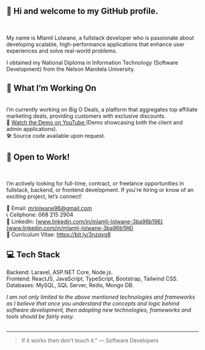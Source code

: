 ## :wave: Hi and welcome to my GitHub profile. 
<br/>

My name is Mlamli Lolwane, a fullstack developer who is passionate about developing scalable, high-performance applications that enhance user experiences and solve real-world problems.

I obtained my National Diploma in Information Technology (Software Development) from the Nelson Mandela University. 
<br/>


## 📌 What I’m Working On

<br/>
I’m currently working on Big O Deals, a platform that aggregates top affiliate marketing deals, providing customers with exclusive discounts. <br/>
🎥 <a href="https://youtube.com/MlamliLolwane1"> Watch the Demo on YouTube </a> (Demo showcasing both the client and admin applications). <br/>
🛠️ Source code available upon request.
<br/>


## 🔎 Open to Work!

<br/>

I’m actively looking for full-time, contract, or freelance opportunities in fullstack, backend, or frontend development. If you're hiring or know of an exciting project, let’s connect!

📧 Email: mrlolwane96@gmail.com <br/>
📞 Cellphone: 068 215 2904 <br/>
🔗 LinkedIn: [www.linkedin.com/in/mlamli-lolwane-3ba96b196](www.linkedin.com/in/mlamli-lolwane-3ba96b196) <br/>
📄 Curriculum Vitae: https://bit.ly/3nzqyg8 
<br/>


## 💻 Tech Stack

Backend: Laravel, ASP.NET Core, Node.js. <br/>
Frontend: ReactJS, JavaScript, TypeScript, Bootstrap, Tailwind CSS. <br/>
Databases: MySQL, SQL Server, Redis, Mongo DB.
<br/>

*I am not only limited to the above mentioned technologies and frameworks as I believe that once you understand
the concepts and logic behind software development, then adopting new technologies, frameworks and tools should be fairly easy.* <br/><br/>


---

> If it works then don't touch it." 
— Software Developers

